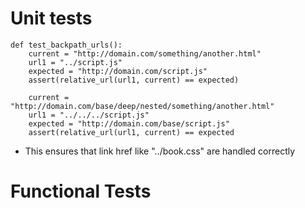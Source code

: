 # Unit tests

```
def test_backpath_urls():
    current = "http://domain.com/something/another.html"
    url1 = "../script.js"
    expected = "http://domain.com/script.js"
    assert(relative_url(url1, current) == expected)

    current = "http://domain.com/base/deep/nested/something/another.html"
    url1 = "../../../script.js"
    expected = "http://domain.com/base/script.js"
    assert(relative_url(url1, current) == expected
```
- This ensures that link href like "../book.css" are handled correctly

# Functional Tests
